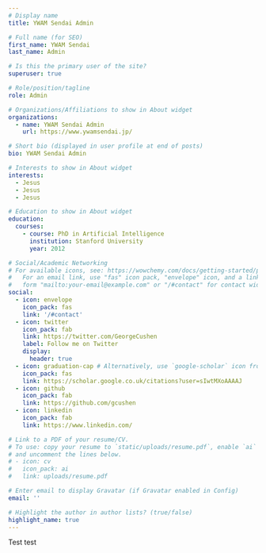 ```yaml
---
# Display name
title: YWAM Sendai Admin

# Full name (for SEO)
first_name: YWAM Sendai
last_name: Admin

# Is this the primary user of the site?
superuser: true

# Role/position/tagline
role: Admin

# Organizations/Affiliations to show in About widget
organizations:
  - name: YWAM Sendai Admin
    url: https://www.ywamsendai.jp/

# Short bio (displayed in user profile at end of posts)
bio: YWAM Sendai Admin

# Interests to show in About widget
interests:
  - Jesus
  - Jesus
  - Jesus

# Education to show in About widget
education:
  courses:
    - course: PhD in Artificial Intelligence
      institution: Stanford University
      year: 2012

# Social/Academic Networking
# For available icons, see: https://wowchemy.com/docs/getting-started/page-builder/#icons
#   For an email link, use "fas" icon pack, "envelope" icon, and a link in the
#   form "mailto:your-email@example.com" or "/#contact" for contact widget.
social:
  - icon: envelope
    icon_pack: fas
    link: '/#contact'
  - icon: twitter
    icon_pack: fab
    link: https://twitter.com/GeorgeCushen
    label: Follow me on Twitter
    display:
      header: true
  - icon: graduation-cap # Alternatively, use `google-scholar` icon from `ai` icon pack
    icon_pack: fas
    link: https://scholar.google.co.uk/citations?user=sIwtMXoAAAAJ
  - icon: github
    icon_pack: fab
    link: https://github.com/gcushen
  - icon: linkedin
    icon_pack: fab
    link: https://www.linkedin.com/

# Link to a PDF of your resume/CV.
# To use: copy your resume to `static/uploads/resume.pdf`, enable `ai` icons in `params.yaml`,
# and uncomment the lines below.
# - icon: cv
#   icon_pack: ai
#   link: uploads/resume.pdf

# Enter email to display Gravatar (if Gravatar enabled in Config)
email: ''

# Highlight the author in author lists? (true/false)
highlight_name: true
---
```


Test test

